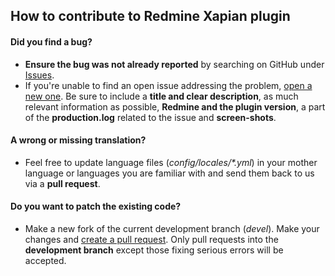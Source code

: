 ## How to contribute to Redmine Xapian plugin

#### **Did you find a bug?**

* **Ensure the bug was not already reported** by searching on GitHub under [Issues](https://github.com/danmunn/redmine_xapian/issues).
* If you're unable to find an open issue addressing the problem, [open a new one](https://github.com/danmunn/redmine_xapian/issues/new). Be sure to include a **title and clear description**, as much relevant information as possible, **Redmine and the plugin version**, a part of the **production.log** related to the issue and **screen-shots**.

#### **A wrong or missing translation?**

* Feel free to update language files (_config/locales/*.yml_) in your mother language or languages you are familiar with and send them back to us via a **pull request**.

#### **Do you want to patch the existing code?**

* Make a new fork of the current development branch (_devel_). Make your changes and [create a pull request](https://github.com/danmunn/redmine_xapian/compare). Only pull requests into the **development branch** except those fixing serious errors will be accepted.
